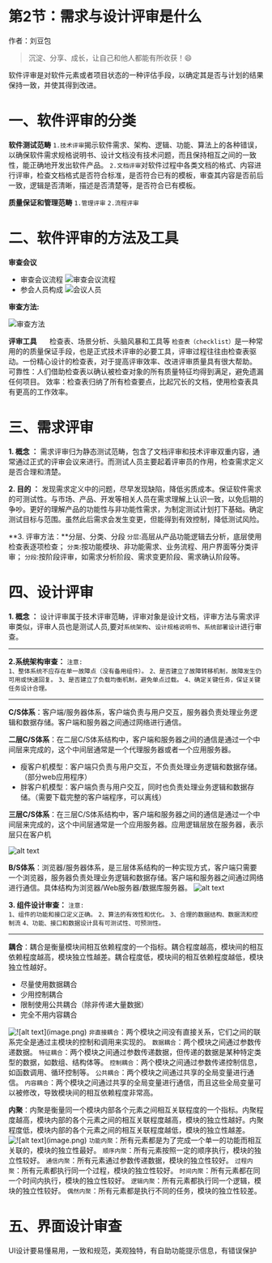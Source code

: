 # 第2节：需求与设计评审是什么

作者：刘豆包

>沉淀、分享、成长，让自己和他人都能有所收获！😄

软件评审是对软件元素或者项目状态的一种评估手段，以确定其是否与计划的结果保持一致，并使其得到改进。
# 一、软件评审的分类
**软件测试范畴**
`1.技术评审`揭示软件需求、架构、逻辑、功能、算法上的各种错误，以确保软件需求规格说明书、设计文档没有技术问题，而且保持相互之间的一致性，能正确地开发出软件产品。
`2.文档评审`对软件过程中各类文档的格式、内容进行评审，检查文档格式是否符合标准，是否符合已有的模板，审查其内容是否前后一致，逻辑是否清晰，描述是否清楚等，是否符合已有模板。

**质量保证和管理范畴**
`1.管理评审`
`2.流程评审`

# 二、软件评审的方法及工具
**审查会议**
- 审查会议流程
![审查会议流程](../../assets/img/3评审会议流程.png)
- 参会人员构成
![会议人员](../../assets/img/4会议人员.png)

**审查方法:**

![审查方法](../../assets/img/2审查方法.png)

**评审工具**
&ensp;&ensp;&ensp;检查表、场景分析、头脑风暴和工具等
`检查表（checklist）`是一种常用的的质量保证手段，也是正式技术评审的必要工具，评审过程往往由检查表驱动。一份精心设计的检查表，对于提高评审效率、改进评审质量具有很大帮助。
可靠性：人们借助检查表以确认被检查对象的所有质量特征均得到满足，避免遗漏任何项目。
效率：检查表归纳了所有检查要点，比起冗长的文档，使用检查表具有更高的工作效率。

# 三、需求评审
**1. 概念 ：** 需求评审归为静态测试范畴，包含了文档评审和技术评审双重内容，通常通过正式的评审会议来进行。而测试人员主要起着评审员的作用，检查需求定义是否合理和清楚。

**2. 目的 ：** 发现需求定义中的问题，尽早发现缺陷，降低劣质成本。保证软件需求的可测试性。与市场、产品、开发等相关人员在需求理解上认识一致，以免后期的争吵。更好的理解产品的功能性与非功能性需求，为制定测试计划打下基础。确定测试目标与范围。虽然此后需求会发生变更，但能得到有效控制，降低测试风险。



**3. 评审方法：**分层、分类、分段
`分层`:高层从产品功能逻辑去分析，底层使用检查表逐项检查；
`分类`:按功能模块、非功能需求、业务流程、用户界面等分类评审；
`分段`:按阶段评审，如需求分析阶段、需求变更阶段、需求确认阶段等。

# 四、设计评审
**1. 概念 ：** 设计评审属于技术评审范畴，评审对象是设计文档，评审方法与需求评审类似，评审人员也是测试人员,要对`系统架构`、`设计规格说明书`、`系统部署设计`进行审查。
***
**2.系统架构审查：** 
`注意:`    
`1、整体系统不应存在单一故障点（没有备用组件）。`
`2、是否建立了故障转移机制，故障发生仍可用或快速回复。`
`3、是否建立了负载均衡机制，避免单点过载。`
`4、确定关键任务，保证关键任务设计合理。`
***
**C/S体系**：客户端/服务器体系，客户端负责与用户交互，服务器负责处理业务逻辑和数据存储。客户端和服务器之间通过网络进行通信。

**二层C/S体系**：在二层C/S体系结构中，客户端和服务器之间的通信是通过一个中间层来完成的，这个中间层通常是一个代理服务器或者一个应用服务器。
-  瘦客户机模型：客户端只负责与用户交互，不负责处理业务逻辑和数据存储。（部分web应用程序）
- 胖客户机模型：客户端负责与用户交互，同时也负责处理业务逻辑和数据存储。（需要下载完整的客户端程序，可以离线）

**三层C/S体系**：在三层C/S体系结构中，客户端和服务器之间的通信是通过一个中间层来完成的，这个中间层通常是一个应用服务器。应用逻辑层放在服务器，表示层只在客户机

![alt text](../../assets/img/5三层cs.png)

**B/S体系**：浏览器/服务器体系，是三层体系结构的一种实现方式，客户端只需要一个浏览器，服务器负责处理业务逻辑和数据存储。客户端和服务器之间通过网络进行通信。具体结构为浏览器/Web服务器/数据库服务器。
![alt text](../../assets/img/6bs架构.png)

**3. 组件设计审查：**
`注意:`    
`1、组件的功能和接口定义正确。`
`2、算法的有效性和优化。`
`3、合理的数据结构、数据流和控制流`
`4、功能、接口和数据设计具有可测试性、可预测性。`    
***

**耦合**：耦合是衡量模块间相互依赖程度的一个指标。耦合程度越高，模块间的相互依赖程度越高，模块独立性越差。耦合程度低，模块间的相互依赖程度越低，模块独立性越好。
- 尽量使用数据耦合
- 少用控制耦合
- 限制使用公共耦合（除非传递大量数据）
- 完全不用内容耦合

![!\[alt text\](image.png)](../../assets/img/7耦合.png)
`非直接耦合`：两个模块之间没有直接关系，它们之间的联系完全是通过主模块的控制和调用来实现的。
`数据耦合`：两个模块之间通过参数传递数据。
`特征耦合`：两个模块之间通过参数传递数据，但传递的数据是某种特定类型的数据，如数组、结构体等。
`控制耦合`：两个模块之间通过参数传递控制信息，如函数调用、循环控制等。
`公共耦合`：两个模块之间通过共享的全局变量进行通信。
`内容耦合`：两个模块之间通过共享的全局变量进行通信，而且这些全局变量可以被修改，导致模块间的相互依赖程度非常高。

**内聚**：内聚是衡量同一个模块内部各个元素之间相互关联程度的一个指标。内聚程度越高，模块内部的各个元素之间的相互关联程度越高，模块的独立性越好。内聚程度低，模块内部的各个元素之间的相互关联程度越低，模块的独立性越差。
![!\[alt text\](image.png)](../../assets/img/8内聚.png)
`功能内聚`：所有元素都是为了完成一个单一的功能而相互关联的，模块的独立性最好。
`顺序内聚`：所有元素按照一定的顺序执行，模块的独立性较好。
`通信内聚`：所有元素通过参数传递数据，模块的独立性较好。
`过程内聚`：所有元素都执行同一个过程，模块的独立性较好。
`时间内聚`：所有元素都在同一个时间内执行，模块的独立性较好。
`逻辑内聚`：所有元素都执行同一个逻辑，模块的独立性较好。
`偶然内聚`：所有元素都是执行不同的任务，模块的独立性较差。

# 五、界面设计审查
UI设计要易懂易用，一致和规范，美观独特，有自助功能提示信息，有错误保护
